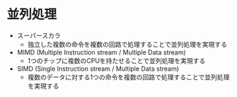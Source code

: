 # 並列処理

- スーパースカラ
    - 独立した複数の命令を複数の回路で処理することで並列処理を実現する
- MIMD (Multiple Instruction stream / Multiple Data stream)
    - 1つのチップに複数のCPUを持たせることで並列処理を実現する
- SIMD (Single Instruction stream / Multiple Data stream)
    - 複数のデータに対する1つの命令を複数の回路で処理することで並列処理を実現する
